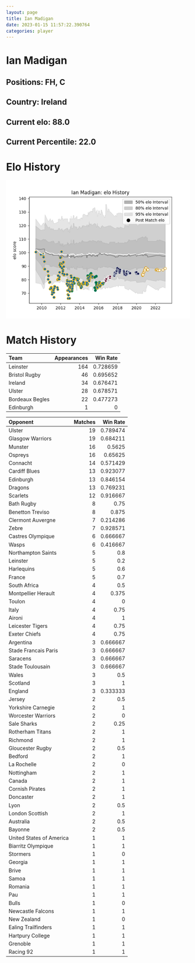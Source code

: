 ```yaml
---  
layout: page  
title: Ian Madigan  
date: 2023-01-15 11:57:22.390764  
categories: player  
---
```

# Ian Madigan

## Positions: FH, C

## Country: Ireland

## Current elo: 88.0

## Current Percentile: 22.0

# Elo History


![elo history](history_IanMadigan.png)
# Match History


| Team            |   Appearances |   Win Rate |
|:----------------|--------------:|-----------:|
| Leinster        |           164 |   0.728659 |
| Bristol Rugby   |            46 |   0.695652 |
| Ireland         |            34 |   0.676471 |
| Ulster          |            28 |   0.678571 |
| Bordeaux Begles |            22 |   0.477273 |
| Edinburgh       |             1 |   0        |

| Opponent                 |   Matches |   Win Rate |
|:-------------------------|----------:|-----------:|
| Ulster                   |        19 |   0.789474 |
| Glasgow Warriors         |        19 |   0.684211 |
| Munster                  |        16 |   0.5625   |
| Ospreys                  |        16 |   0.65625  |
| Connacht                 |        14 |   0.571429 |
| Cardiff Blues            |        13 |   0.923077 |
| Edinburgh                |        13 |   0.846154 |
| Dragons                  |        13 |   0.769231 |
| Scarlets                 |        12 |   0.916667 |
| Bath Rugby               |         8 |   0.75     |
| Benetton Treviso         |         8 |   0.875    |
| Clermont Auvergne        |         7 |   0.214286 |
| Zebre                    |         7 |   0.928571 |
| Castres Olympique        |         6 |   0.666667 |
| Wasps                    |         6 |   0.416667 |
| Northampton Saints       |         5 |   0.8      |
| Leinster                 |         5 |   0.2      |
| Harlequins               |         5 |   0.6      |
| France                   |         5 |   0.7      |
| South Africa             |         4 |   0.5      |
| Montpellier Herault      |         4 |   0.375    |
| Toulon                   |         4 |   0        |
| Italy                    |         4 |   0.75     |
| Aironi                   |         4 |   1        |
| Leicester Tigers         |         4 |   0.75     |
| Exeter Chiefs            |         4 |   0.75     |
| Argentina                |         3 |   0.666667 |
| Stade Francais Paris     |         3 |   0.666667 |
| Saracens                 |         3 |   0.666667 |
| Stade Toulousain         |         3 |   0.666667 |
| Wales                    |         3 |   0.5      |
| Scotland                 |         3 |   1        |
| England                  |         3 |   0.333333 |
| Jersey                   |         2 |   0.5      |
| Yorkshire Carnegie       |         2 |   1        |
| Worcester Warriors       |         2 |   0        |
| Sale Sharks              |         2 |   0.25     |
| Rotherham Titans         |         2 |   1        |
| Richmond                 |         2 |   1        |
| Gloucester Rugby         |         2 |   0.5      |
| Bedford                  |         2 |   1        |
| La Rochelle              |         2 |   0        |
| Nottingham               |         2 |   1        |
| Canada                   |         2 |   1        |
| Cornish Pirates          |         2 |   1        |
| Doncaster                |         2 |   1        |
| Lyon                     |         2 |   0.5      |
| London Scottish          |         2 |   1        |
| Australia                |         2 |   0.5      |
| Bayonne                  |         2 |   0.5      |
| United States of America |         1 |   1        |
| Biarritz Olympique       |         1 |   1        |
| Stormers                 |         1 |   0        |
| Georgia                  |         1 |   1        |
| Brive                    |         1 |   1        |
| Samoa                    |         1 |   1        |
| Romania                  |         1 |   1        |
| Pau                      |         1 |   1        |
| Bulls                    |         1 |   0        |
| Newcastle Falcons        |         1 |   1        |
| New Zealand              |         1 |   0        |
| Ealing Trailfinders      |         1 |   1        |
| Hartpury College         |         1 |   1        |
| Grenoble                 |         1 |   1        |
| Racing 92                |         1 |   1        |